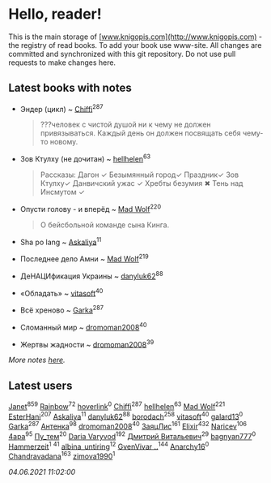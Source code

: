 # Hello, reader!
This is the main storage of [www.knigopis.com](http://www.knigopis.com) - the registry of read books.
To add your book use www-site. All changes are committed and synchronized with this git repository.
Do not use pull requests to make changes here.


## Latest books with notes
* Эндер (цикл) ~ [Chiffi](users/105/105831994080785626680-google)<sup>287</sup>
    > ???человек с чистой душой ни к чему не должен привязываться. Каждый день он должен посвящать себя чему-то новому.

* Зов Ктулху (не дочитан) ~ [hellhelen](users/248/248300842-vkontakte)<sup>63</sup>
    > Рассказы:
    > Дагон ✓
    > Безымянный город✓
    > Праздник✓
    > Зов Ктулху✓
    > Данвичский ужас ✓
    > Хребты безумия ✖ 
    > Тень над Инсмутом ✓

* Опусти голову - и вперёд ~ [Mad Wolf](users/947/94738840-vkontakte)<sup>220</sup>
    > О бейсбольной команде сына Кинга.

* Sha po lang ~ [Askaliya](users/326/326783541-vkontakte)<sup>11</sup>

* Последнее дело Амни ~ [Mad Wolf](users/947/94738840-vkontakte)<sup>219</sup>

* ДеНАЦИфикация Украины ~ [danyluk62](users/374/374149854-vkontakte)<sup>88</sup>

* «Обладать» ~ [vitasoft](users/474/47446642-vkontakte)<sup>40</sup>

* Всё хреново ~ [Garka](users/115/115753719718250012620-google)<sup>287</sup>

* Сломанный мир ~ [dromoman2008](users/444/44461886-yandex)<sup>40</sup>

* Жертвы жадности ~ [dromoman2008](users/444/44461886-yandex)<sup>39</sup>


_More notes [here](latest_books_with_notes.md)._


## Latest users
[Janet](users/108/108113656204404967440-google)<sup>859</sup> 
[Rainbow](users/109/109787328219839805802-google)<sup>72</sup> 
[hoverlink](users/118/118958415-vkontakte)<sup>0</sup> 
[Chiffi](users/105/105831994080785626680-google)<sup>287</sup> 
[hellhelen](users/248/248300842-vkontakte)<sup>63</sup> 
[Mad Wolf](users/947/94738840-vkontakte)<sup>221</sup> 
[EsterHani](users/305/30558181-vkontakte)<sup>207</sup> 
[Askaliya](users/326/326783541-vkontakte)<sup>11</sup> 
[danyluk62](users/374/374149854-vkontakte)<sup>88</sup> 
[borodach](users/157/15706320-vkontakte)<sup>258</sup> 
[vitasoft](users/474/47446642-vkontakte)<sup>40</sup> 
[galard13](users/137/1372460683-yandex)<sup>0</sup> 
[Garka](users/115/115753719718250012620-google)<sup>287</sup> 
[Антенка](users/118/118158645037334943900-google)<sup>98</sup> 
[dromoman2008](users/444/44461886-yandex)<sup>40</sup> 
[ЗаяцЛис](users/112/112388384595246311466-google)<sup>161</sup> 
[Elixir](users/115/115826717712507836033-google)<sup>432</sup> 
[Naricev](users/107/107090515204537133928-google)<sup>106</sup> 
[4apa](users/117/117392596378069249667-google)<sup>95</sup> 
[Пу_тем](users/344/3448154788585127-facebook)<sup>20</sup> 
[Daria Varyvod](users/829/829893410524253-facebook)<sup>192</sup> 
[Дмитрий Витальевич](users/116/116650782618177766821-googleplus)<sup>29</sup> 
[bagnyan777](users/275/2756136091613116923-mailru)<sup>0</sup> 
[Hammerzeit](users/103/103389838241993724492-google)<sup>1</sup> 
[](users/153/1537586159620888-facebook)<sup>41</sup> 
[albina_untiring](users/257/2579695-vkontakte)<sup>12</sup> 
[GvenVivar ..](users/158/158266434925901-facebook)<sup>144</sup> 
[Anarchy16](users/103/103241427589325528077-google)<sup>0</sup> 
[Chandravadana](users/105/105866022348292919948-google)<sup>163</sup> 
[zimova1990](users/111/111025093-yandex)<sup>1</sup> 


_04.06.2021 11:02:00_
